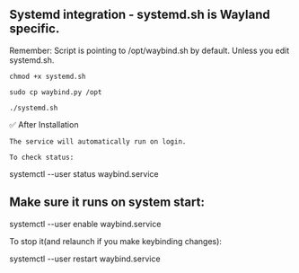 
## Systemd integration - systemd.sh is Wayland specific.

Remember: Script is pointing to /opt/waybind.sh by default. Unless you edit systemd.sh.

    chmod +x systemd.sh

    sudo cp waybind.py /opt

    ./systemd.sh


✅ After Installation

    The service will automatically run on login.

    To check status:

systemctl --user status waybind.service

## Make sure it runs on system start:

systemctl --user enable waybind.service

To stop it(and relaunch if you make keybinding changes):

systemctl --user restart waybind.service
